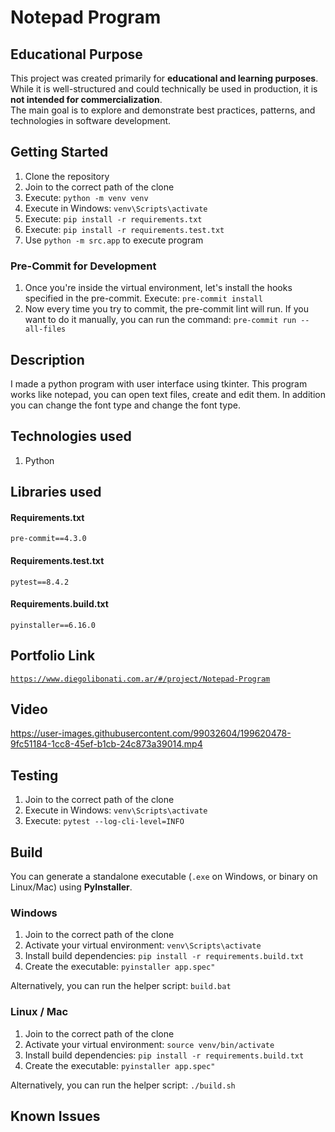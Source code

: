 # Notepad Program

## Educational Purpose

This project was created primarily for **educational and learning purposes**.  
While it is well-structured and could technically be used in production, it is **not intended for commercialization**.  
The main goal is to explore and demonstrate best practices, patterns, and technologies in software development.

## Getting Started

1. Clone the repository
2. Join to the correct path of the clone
3. Execute: `python -m venv venv`
4. Execute in Windows: `venv\Scripts\activate`
5. Execute: `pip install -r requirements.txt`
6. Execute: `pip install -r requirements.test.txt`
7. Use `python -m src.app` to execute program

### Pre-Commit for Development

1. Once you're inside the virtual environment, let's install the hooks specified in the pre-commit. Execute: `pre-commit install`
2. Now every time you try to commit, the pre-commit lint will run. If you want to do it manually, you can run the command: `pre-commit run --all-files`

## Description

I made a python program with user interface using tkinter. This program works like notepad, you can open text files, create and edit them. In addition you can change the font type and change the font type.

## Technologies used

1. Python

## Libraries used

#### Requirements.txt

```
pre-commit==4.3.0
```

#### Requirements.test.txt

```
pytest==8.4.2
```

#### Requirements.build.txt

```
pyinstaller==6.16.0
```

## Portfolio Link

[`https://www.diegolibonati.com.ar/#/project/Notepad-Program`](https://www.diegolibonati.com.ar/#/project/Notepad-Program)

## Video

https://user-images.githubusercontent.com/99032604/199620478-9fc51184-1cc8-45ef-b1cb-24c873a39014.mp4

## Testing

1. Join to the correct path of the clone
2. Execute in Windows: `venv\Scripts\activate`
3. Execute: `pytest --log-cli-level=INFO`

## Build

You can generate a standalone executable (`.exe` on Windows, or binary on Linux/Mac) using **PyInstaller**.

### Windows

1. Join to the correct path of the clone
2. Activate your virtual environment: `venv\Scripts\activate`
3. Install build dependencies: `pip install -r requirements.build.txt`
4. Create the executable: `pyinstaller app.spec"`

Alternatively, you can run the helper script: `build.bat`

### Linux / Mac

1. Join to the correct path of the clone
2. Activate your virtual environment: `source venv/bin/activate`
3. Install build dependencies: `pip install -r requirements.build.txt`
4. Create the executable: `pyinstaller app.spec"`

Alternatively, you can run the helper script: `./build.sh`

## Known Issues
